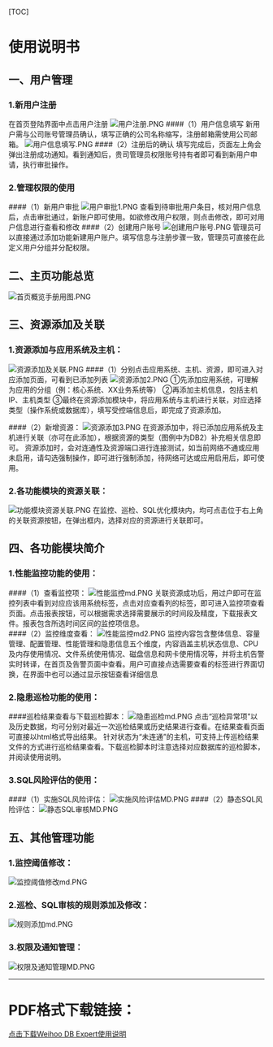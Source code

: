 [TOC]

#  使用说明书
##  一、用户管理

### 1.新用户注册
   在首页登陆界面中点击用户注册
![用户注册.PNG](https://i.loli.net/2018/07/01/5b37bbcfd78ba.png)
####（1）用户信息填写
   新用户需与公司账号管理员确认，填写正确的公司名称缩写，注册邮箱需使用公司邮箱。
![用户信息填写.PNG](https://i.loli.net/2018/07/01/5b37bd1a27b13.png)
####（2）注册后的确认
   填写完成后，页面左上角会弹出注册成功通知。看到通知后，贵司管理员权限账号持有者即可看到新用户申请，执行审批操作。
	
### 2.管理权限的使用
####（1）新用户审批
![用户审批1.PNG](https://i.loli.net/2018/07/04/5b3c745f12e49.png)
   查看到待审批用户条目，核对用户信息后，点击审批通过，新账户即可使用。如欲修改用户权限，则点击修改，即可对用户信息进行查看和修改
####（2）创建用户账号
![创建用户账号.PNG](https://i.loli.net/2018/07/04/5b3c748b4f4d3.png)
   管理员可以直接通过添加功能新建用户账户。填写信息与注册步骤一致，管理员可直接在此定义用户分组并分配权限。
   
##  二、主页功能总览
![首页概览手册用图.PNG](https://i.loli.net/2018/07/04/5b3c8b3209a23.png)

##  三、资源添加及关联

### 1.资源添加与应用系统及主机：
![资源添加及关联.PNG](https://i.loli.net/2018/07/04/5b3c8f67e133f.png)
####（1）分别点击应用系统、主机、资源，即可进入对应添加页面，可看到已添加列表
![资源添加2.PNG](https://i.loli.net/2018/07/04/5b3c8fab7f495.png)
   ①先添加应用系统，可理解为应用的分组（例：核心系统、XX业务系统等）
   ②再添加主机信息，包括主机IP、主机类型 
   ③最终在资源添加模块中，将应用系统与主机进行关联，对应选择类型（操作系统或数据库），填写受控端信息后，即完成了资源添加。

####（2）新增资源：
![资源添加3.PNG](https://i.loli.net/2018/07/04/5b3c8fd9e29fe.png)
   在资源添加中，将已添加应用系统及主机进行关联（亦可在此添加），根据资源的类型（图例中为DB2）补充相关信息即可。
   资源添加时，会对连通性及资源端口进行连接测试，如当前网络不通或应用未启用，请勾选强制操作，即可进行强制添加，待网络可达或应用启用后，即可使用。
   
### 2.各功能模块的资源关联：
![功能模块资源关联.PNG](https://i.loli.net/2018/07/04/5b3c90c494d22.png)
   在监控、巡检、SQL优化模块内，均可点击位于右上角的关联资源按钮，在弹出框内，选择对应的资源进行关联即可。
   
##  四、各功能模块简介

### 1.性能监控功能的使用： 
####（1）查看监控项：
![性能监控md.PNG](https://i.loli.net/2018/07/04/5b3c9cfb631f2.png)
   关联资源成功后，用过户即可在监控列表中看到对应应该用系统标签，点击对应查看列的标签，即可进入监控项查看页面。点击报表按钮，可以根据需求选择需要展示的时间段及精度，下载报表文件。报表包含所选时间区间的监控项信息。   
####（2）监控维度查看：
![性能监控md2.PNG](https://i.loli.net/2018/07/04/5b3c9df336b9f.png)
   监控内容包含整体信息、容量管理、配置管理、性能管理和隐患信息五个维度，内容涵盖主机状态信息、CPU及内存使用情况、文件系统使用情况、磁盘信息和网卡使用情况等，并将主机告警实时转译，在首页及告警页面中查看。用户可直接点选需要查看的标签进行界面切换，在界面中也可以通过显示按钮查看详细信息

### 2.隐患巡检功能的使用： 
####巡检结果查看与下载巡检脚本：
![隐患巡检md.PNG](https://i.loli.net/2018/07/04/5b3c9f1d3bca6.png)
  点击“巡检异常项”以及历史数据，均可分别对最近一次巡检结果或历史结果进行查看。在结果查看页面可直接以html格式导出结果。
  针对状态为“未连通”的主机，可支持上传巡检结果文件的方式进行巡检结果查看。下载巡检脚本时注意选择对应数据库的巡检脚本，并阅读使用说明。
  
### 3.SQL风险评估的使用： 
####（1）实施SQL风险评估：
![实施风险评估MD.PNG](https://i.loli.net/2018/07/04/5b3ca09cc4e2e.png)
####（2）静态SQL风险评估：
![静态SQL审核MD.PNG](https://i.loli.net/2018/07/04/5b3ca0dd7339d.png)

##  五、其他管理功能

### 1.监控阈值修改： 
![监控阈值修改md.PNG](https://i.loli.net/2018/07/04/5b3ca1c51455a.png)
### 2.巡检、SQL审核的规则添加及修改：
![规则添加md.PNG](https://i.loli.net/2018/07/04/5b3ca21272f54.png)
### 3.权限及通知管理：
![权限及通知管理MD.PNG](https://i.loli.net/2018/07/04/5b3ca27470c20.png)

------------
#  PDF格式下载链接：
[点击下载Weihoo DB Expert使用说明](https://github.com/51weihoo/weihoo-DB-Expert/blob/master/The%20manual/Weihoo%20DB%20Expert%E4%BD%BF%E7%94%A8%E8%AF%B4%E6%98%8E%E4%B9%A6.pdf)

